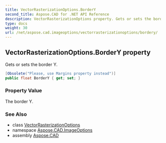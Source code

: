 ```yaml
---
title: VectorRasterizationOptions.BorderY
second_title: Aspose.CAD for .NET API Reference
description: VectorRasterizationOptions property. Gets or sets the border Y
type: docs
weight: 30
url: /net/aspose.cad.imageoptions/vectorrasterizationoptions/bordery/
---
```

## VectorRasterizationOptions.BorderY property

Gets or sets the border Y.

```csharp
[Obsolete("Please, use Margins property instead")]
public float BorderY { get; set; }
```

### Property Value

The border Y.

### See Also

* class [VectorRasterizationOptions](../)
* namespace [Aspose.CAD.ImageOptions](../../vectorrasterizationoptions/)
* assembly [Aspose.CAD](../../../)


